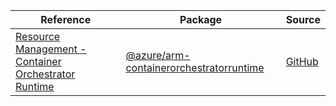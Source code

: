| Reference | Package | Source |
|---|---|---|
|[Resource Management - Container Orchestrator Runtime](arm-containerorchestratorruntime-readme.md)|[@azure/arm-containerorchestratorruntime](https://www.npmjs.com/package/@azure/arm-containerorchestratorruntime)|[GitHub](https://github.com/Azure/azure-sdk-for-js/blob/main/sdk/kubernetesruntime/arm-containerorchestratorruntime)|
